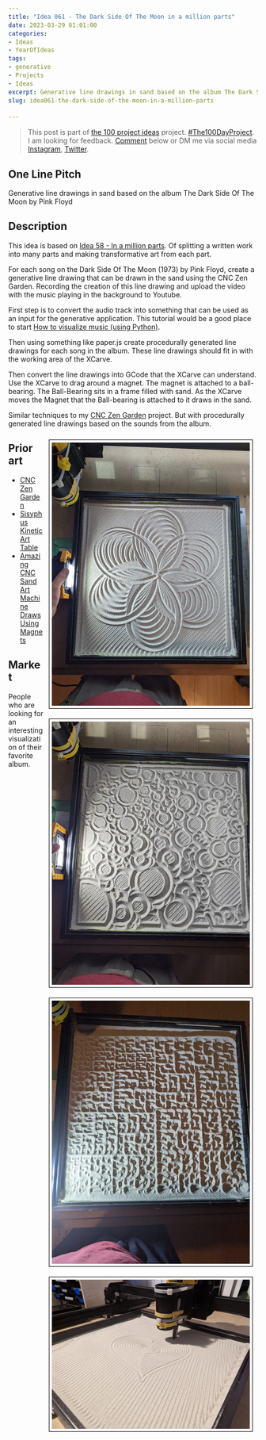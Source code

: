 ```yaml
---
title: "Idea 061 - The Dark Side Of The Moon in a million parts"
date: 2023-03-29 01:01:00
categories:
- Ideas
- YearOfIdeas
tags:
- generative
- Projects
- Ideas
excerpt: Generative line drawings in sand based on the album The Dark Side Of The Moon by Pink Floyd
slug: idea061-the-dark-side-of-the-moon-in-a-million-parts

---
```


> This post is part of [the 100 project ideas](/projects/2023-100-ideas/) project. [#The100DayProject](https://www.the100dayproject.org/). I am looking for feedback. <a href='#utterances-comments'>Comment</a> below or DM me via social media <a href="https://instagram.com/funvill" rel="nofollow noopener noreferrer"><i class="fab fa-fw fa-instagram" aria-hidden="true"></i><span class="label">Instagram</span></a>, <a href="https://twitter.com/funvill" rel="nofollow noopener noreferrer"><i class="fab fa-fw fa-twitter" aria-hidden="true"></i><span class="label">Twitter</span></a>.

## One Line Pitch

Generative line drawings in sand based on the album The Dark Side Of The Moon by Pink Floyd

## Description

This idea is based on [Idea 58 - In a million parts](/idea058-a-quotable-book-in-a-million-parts/). Of splitting a written work into many parts and making transformative art from each part.

For each song on the Dark Side Of The Moon (1973) by Pink Floyd, create a generative line drawing that can be drawn in the sand using the CNC Zen Garden. Recording the creation of this line drawing and upload the video with the music playing in the background to Youtube.

First step is to convert the audio track into something that can be used as an input for the generative application. This tutorial would be a good place to start [How to visualize music (using Python)](https://medium.com/nerd-for-tech/how-to-visualize-music-using-python-5db9440ab23e).

Then using something like paper.js create procedurally generated line drawings for each song in the album. These line drawings should fit in with the working area of the XCarve.

Then convert the line drawings into GCode that the XCarve can understand. Use the XCarve to drag around a magnet. The magnet is attached to a ball-bearing. The Ball-Bearing sits in a frame filled with sand. As the XCarve moves the Magnet that the Ball-bearing is attached to it draws in the sand.

Similar techniques to my [CNC Zen Garden](/projects/2016-CNCZenGarden/) project. But with procedurally generated line drawings based on the sounds from the album.

<img src="/public/uploads/2023/sand1.png" alt="sand1" style="float: right; margin: 10px; border: 1px solid black; padding: 5px"/><img src="/public/uploads/2023/sand2.png" alt="sand1" style="float: right; margin: 10px; border: 1px solid black; padding: 5px"/><img src="/public/uploads/2023/sand3.png" alt="sand1" style="float: right; margin: 10px; border: 1px solid black; padding: 5px"/><img src="/public/uploads/2023/sand4.png" alt="sand1" style="float: right; margin: 10px; border: 1px solid black; padding: 5px"/>

## Prior art

- [CNC Zen Garden](/projects/2016-CNCZenGarden/)
- [Sisyphus Kinetic Art Table](https://sisyphus-industries.com/)
- [Amazing CNC Sand Art Machine Draws Using Magnets](https://www.hackster.io/news/this-amazing-cnc-sand-art-machine-draws-using-magnets-25d3632325a6)

## Market

People who are looking for an interesting visualization of their favorite album.
